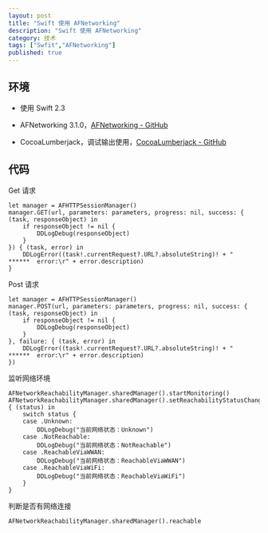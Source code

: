 ```yaml
---
layout: post
title: "Swift 使用 AFNetworking"
description: "Swift 使用 AFNetworking"
category: 技术
tags: ["Swfit","AFNetworking"]
published: true
---
```


## 环境

*	使用 Swift 2.3

*	AFNetworking 3.1.0，[AFNetworking - GitHub](https://github.com/AFNetworking/AFNetworking)

*	CocoaLumberjack，调试输出使用，[CocoaLumberjack - GitHub](https://github.com/CocoaLumberjack/CocoaLumberjack)

## 代码

Get 请求

<pre><code class="language-swift">let manager = AFHTTPSessionManager()
manager.GET(url, parameters: parameters, progress: nil, success: { (task, responseObject) in
    if responseObject != nil {
        DDLogDebug(responseObject)
    }
}) { (task, error) in
    DDLogError((task!.currentRequest?.URL?.absoluteString)! + "  ******  error:\r" + error.description)
}
</code></pre>

Post 请求

<pre><code class="language-swift">let manager = AFHTTPSessionManager()
manager.POST(url, parameters: parameters, progress: nil, success: { (task, responseObject) in
    if responseObject != nil {
        DDLogDebug(responseObject)
    }
}, failure: { (task, error) in
    DDLogError((task!.currentRequest?.URL?.absoluteString)! + "  ******  error:\r" + error.description)
})
</code></pre>

监听网络环境

<pre><code class="language-swift">AFNetworkReachabilityManager.sharedManager().startMonitoring()
AFNetworkReachabilityManager.sharedManager().setReachabilityStatusChangeBlock { (status) in
    switch status {
    case .Unknown:
        DDLogDebug("当前网络状态：Unknown")
    case .NotReachable:
        DDLogDebug("当前网络状态：NotReachable")
    case .ReachableViaWWAN:
        DDLogDebug("当前网络状态：ReachableViaWWAN")
    case .ReachableViaWiFi:
        DDLogDebug("当前网络状态：ReachableViaWiFi")
    }
}
</code></pre>

判断是否有网络连接

<pre><code class="language-swift">AFNetworkReachabilityManager.sharedManager().reachable
</code></pre>
